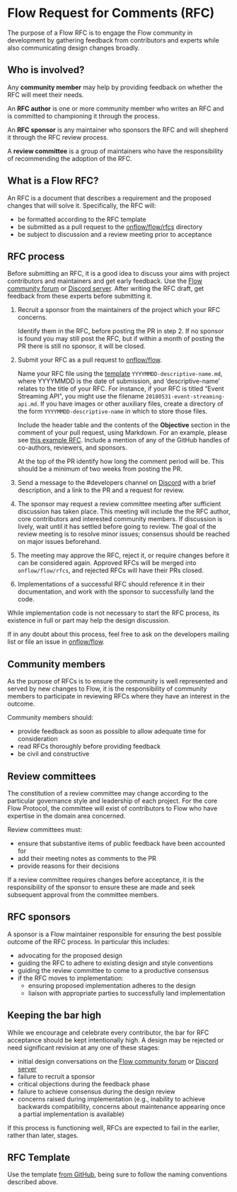 # Flow Request for Comments (RFC)

The purpose of a Flow RFC is to engage the Flow community in
development by gathering feedback from contributors and experts while
also communicating design changes broadly.

## Who is involved?

Any **community member** may help by providing feedback on whether the RFC will
meet their needs.

An **RFC author** is one or more community member who writes an RFC and is
committed to championing it through the  process.

An **RFC sponsor** is any maintainer who sponsors the RFC and will shepherd it
through the RFC review process.

A **review committee** is a group of maintainers who have the responsibility of
recommending the adoption of the RFC.

## What is a Flow RFC?

An RFC is a document that describes a requirement and the proposed changes that
will solve it. Specifically, the RFC will:

* be formatted according to the RFC template
* be submitted as a pull request to the
  [onflow/flow/rfcs](https://github.com/onflow/flow/tree/master/rfcs) directory
* be subject to discussion and a review meeting prior to acceptance

## RFC process

Before submitting an RFC, it is a good idea to discuss your aims with project
contributors and maintainers and get early feedback. Use the [Flow community forum](https://forum.onflow.org/) or [Discord server](https://discord.gg/flow). After writing the RFC draft, get feedback from these experts before submitting it.

1. Recruit a sponsor from the maintainers of the project which your RFC concerns.

   Identify them in the RFC, before posting the PR in step 2.
   If no sponsor is found you may still post the RFC, but if 
   within a month of posting the PR there is still no sponsor,
   it will be closed.

2. Submit your RFC as a pull request to [onflow/flow](https://github.com/onflow/flow). 

   Name your RFC file using the [template](./yyyymmdd-rfc-template.md) `YYYYMMDD-descriptive-name.md`, where
   YYYYMMDD is the date of submission, and ‘descriptive-name’ relates to the
   title of your RFC. For instance, if your RFC is titled “Event Streaming API”,
   you might use the filename `20180531-event-streaming-api.md`. If you have images
   or other auxiliary files, create a directory of the form `YYYYMMDD-descriptive-name`
   in which to store those files.

   Include the header table and the contents of the **Objective** section 
   in the comment of your pull request, using Markdown. For an example,
   please see [this example RFC](https://github.com/onflow/flow/pull/5). Include a mention of any of the GitHub handles of co-authors, reviewers, and sponsors.

   At the top of the PR identify how long the comment period will be. This
   should be a minimum of two weeks from posting the PR.

3. Send a message to the #developers channel on [Discord](https://discord.gg/flow) with 
   a brief description, and a link to the PR and a request for review.

4. The sponsor may request a review committee meeting after sufficient discussion has 
   taken place. This meeting will include the the RFC author, core contributors and interested community members. If discussion is lively, wait until it has settled before going to review. The goal of the review meeting is to resolve minor issues; consensus should be reached on major issues beforehand.

5. The meeting may approve the RFC, reject it, or require changes before it
   can be considered again. Approved RFCs will be merged into `onflow/flow/rfcs`, and
   rejected RFCs will have their PRs closed.

6. Implementations of a successful RFC should reference it in their
   documentation, and work with the sponsor to successfully land the code.

While implementation code is not necessary to start the RFC process, its
existence in full or part may help the design discussion.

If in any doubt about this process, feel free to ask on the
developers mailing list or file an issue in [onflow/flow](https://github.com/onflow/flow/issues).

## Community members

As the purpose of RFCs is to ensure the community is well represented and served
by new changes to Flow, it is the responsibility of community members to
participate in reviewing RFCs where they have an interest in the outcome.

Community members should:

* provide feedback as soon as possible to allow adequate time for consideration
* read RFCs thoroughly before providing feedback
* be civil and constructive

## Review committees

The constitution of a review committee may change according to the particular
governance style and leadership of each project. For the core Flow Protocol, the
committee will exist of contributors to Flow who have expertise in the domain area concerned.

Review committees must:

* ensure that substantive items of public feedback have been accounted for
* add their meeting notes as comments to the PR
* provide reasons for their decisions

If a review committee requires changes before acceptance, it is the
responsibility of the sponsor to ensure these are made and seek subsequent
approval from the committee members.

## RFC sponsors

A sponsor is a Flow maintainer responsible for ensuring the best possible
outcome of the RFC process. In particular this includes:

* advocating for the proposed design
* guiding the RFC to adhere to existing design and style conventions
* guiding the review committee to come to a productive consensus
* if the RFC moves to implementation:
  * ensuring proposed implementation adheres to the design
  * liaison with appropriate parties to successfully land implementation

## Keeping the bar high

While we encourage and celebrate every contributor, the bar for RFC acceptance
should be kept intentionally high. A design may be rejected or need significant
revision at any one of these stages:

* initial design conversations on the [Flow community forum](https://forum.onflow.org/) or [Discord server](https://discord.gg/flow)
* failure to recruit a sponsor
* critical objections during the feedback phase
* failure to achieve consensus during the design review
* concerns raised during implementation (e.g., inability to achieve backwards
  compatibility, concerns about maintenance appearing once a partial implementation
  is available)

If this process is functioning well, RFCs are expected to fail in the earlier,
rather than later, stages.

## RFC Template

Use the template [from GitHub](./yyyymmdd-rfc-template.md), being sure to follow the naming conventions described above.
